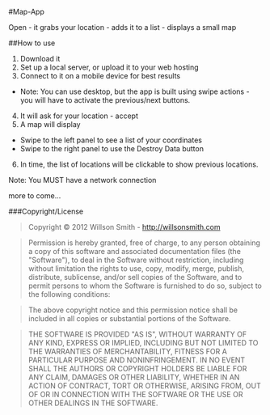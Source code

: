 #Map-App

Open - it grabs your location - adds it to a list - displays a small map


##How to use
1. Download it
2. Set up a local server, or upload it to your web hosting
3. Connect to it on a mobile device for best results
 * Note: You can use desktop, but the app is built using swipe actions - you will have to activate the previous/next buttons.
4. It will ask for your location - accept
5. A map will display 
 * Swipe to the left panel to see a list of your coordinates
 * Swipe to the right panel to use the Destroy Data button
 
6. In time, the list of locations will be clickable to show previous locations.

Note: You MUST have a network connection


more to come...

###Copyright/License
 
 
 >Copyright &copy; <!--(C) --> 2012 Willson Smith - http://willsonsmith.com
 
 >Permission is hereby granted, free of charge, to any person obtaining a copy of this software and associated documentation files (the "Software"), to deal in the Software without restriction, including without limitation the rights to use, copy, modify, merge, publish, distribute, sublicense, and/or sell copies of the Software, and to permit persons to whom the Software is furnished to do so, subject to the following conditions:
 
 >The above copyright notice and this permission notice shall be included in all copies or substantial portions of the Software.
 
 >THE SOFTWARE IS PROVIDED "AS IS", WITHOUT WARRANTY OF ANY KIND, EXPRESS OR IMPLIED, INCLUDING BUT NOT LIMITED TO THE WARRANTIES OF MERCHANTABILITY, FITNESS FOR A PARTICULAR PURPOSE AND NONINFRINGEMENT. IN NO EVENT SHALL THE AUTHORS OR COPYRIGHT HOLDERS BE LIABLE FOR ANY CLAIM, DAMAGES OR OTHER LIABILITY, WHETHER IN AN ACTION OF CONTRACT, TORT OR OTHERWISE, ARISING FROM, OUT OF OR IN CONNECTION WITH THE SOFTWARE OR THE USE OR OTHER DEALINGS IN THE SOFTWARE.